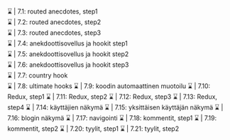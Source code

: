 ⌛ | 7.1: routed anecdotes, step1 <br>
⌛ | 7.2: routed anecdotes, step2 <br>
⌛ | 7.3: routed anecdotes, step3 <br>
⌛ | 7.4: anekdoottisovellus ja hookit step1 <br>
⌛ | 7.5: anekdoottisovellus ja hookit step2 <br>
⌛ | 7.6: anekdoottisovellus ja hookit step3 <br>
⌛ | 7.7: country hook <br>
⌛ | 7.8: ultimate hooks
⌛ | 7.9: koodin automaattinen muotoilu
⌛ | 7.10: Redux, step1
⌛ | 7.11: Redux, step2
⌛ | 7.12: Redux, step3
⌛ | 7.13: Redux, step4
⌛ | 7.14: käyttäjien näkymä
⌛ | 7.15: yksittäisen käyttäjän näkymä
⌛ | 7.16: blogin näkymä
⌛ | 7.17: navigointi
⌛ | 7.18: kommentit, step1
⌛ | 7.19: kommentit, step2
⌛ | 7.20: tyylit, step1
⌛ | 7.21: tyylit, step2
